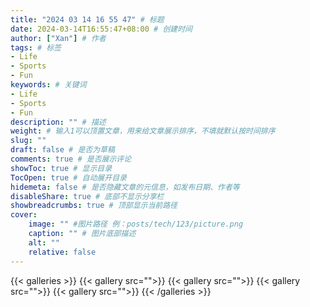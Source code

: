 ```yaml
---
title: "2024 03 14 16 55 47" # 标题
date: 2024-03-14T16:55:47+08:00 # 创建时间
author: ["Xan"] # 作者
tags: # 标签
- Life
- Sports
- Fun
keywords: # 关键词
- Life
- Sports
- Fun
description: "" # 描述
weight: # 输入1可以顶置文章，用来给文章展示排序，不填就默认按时间排序
slug: ""
draft: false # 是否为草稿
comments: true # 是否展示评论
showToc: true # 显示目录
TocOpen: true # 自动展开目录
hidemeta: false # 是否隐藏文章的元信息，如发布日期、作者等
disableShare: true # 底部不显示分享栏
showbreadcrumbs: true # 顶部显示当前路径
cover:
    image: "" #图片路径 例：posts/tech/123/picture.png
    caption: "" # 图片底部描述
    alt: ""
    relative: false
---
```




{{< galleries >}}
{{< gallery src="">}}
{{< gallery src="">}}
{{< gallery src="">}}
{{< gallery src="">}}
{{< /galleries >}}